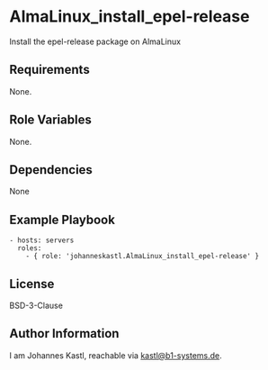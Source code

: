 AlmaLinux_install_epel-release
=========

Install the epel-release package on AlmaLinux

Requirements
------------

None.

Role Variables
--------------

None.

Dependencies
------------

None

Example Playbook
----------------

    - hosts: servers
      roles:
        - { role: 'johanneskastl.AlmaLinux_install_epel-release' }

License
-------

BSD-3-Clause

Author Information
------------------

I am Johannes Kastl, reachable via kastl@b1-systems.de.

